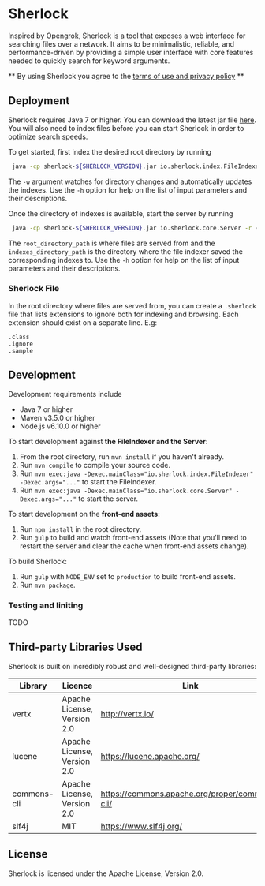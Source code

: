 # Sherlock

Inspired by [Opengrok](https://opengrok.github.io/OpenGrok/), Sherlock is a tool that exposes a web interface for
searching files over a network. It aims to be minimalistic, reliable, and performance-driven by providing a simple user
interface with core features needed to quickly search for keyword arguments.

** By using Sherlock you agree to the [terms of use and privacy policy](
    https://github.com/msindwan/sherlock/wiki/Terms-of-Use-and-Privacy-Policy) **

## Deployment

Sherlock requires Java 7 or higher. You can download the latest jar file
[here](https://github.com/msindwan/sherlock/releases). You will also need to index files before you can start
Sherlock in order to optimize search speeds.

To get started, first index the desired root directory by running

```bash
 java -cp sherlock-${SHERLOCK_VERSION}.jar io.sherlock.index.FileIndexer -w -t <target_directory_path> -o <output_directory_path>
```

The `-w` argument watches for directory changes and automatically updates the indexes. Use the `-h` option for help on
the list of input parameters and their descriptions.

Once the directory of indexes is available, start the server by running

```bash
 java -cp sherlock-${SHERLOCK_VERSION}.jar io.sherlock.core.Server -r <root_directory_path> -i <indexes_directory_path>
```

The `root_directory_path` is where files are served from and the `indexes_directory_path` is the directory where the
file indexer saved the corresponding indexes to. Use the `-h` option for help on the list of input parameters and their
descriptions.

### Sherlock File

In the root directory where files are served from, you can create a `.sherlock` file that lists extensions to ignore
both for indexing and browsing. Each extension should exist on a separate line.
E.g:

```
.class
.ignore
.sample
```

## Development
Development requirements include

* Java 7 or higher
* Maven v3.5.0 or higher
* Node.js v6.10.0 or higher

To start development against **the FileIndexer and the Server**:

1. From the root directory, run `mvn install` if you haven't already.
2. Run `mvn compile` to compile your source code.
3. Run `mvn exec:java -Dexec.mainClass="io.sherlock.index.FileIndexer" -Dexec.args="..."` to start the FileIndexer.
4. Run `mvn exec:java -Dexec.mainClass="io.sherlock.core.Server" -Dexec.args="..."` to start the server.

To start development on the **front-end assets**:

1. Run `npm install` in the root directory.
2. Run `gulp` to build and watch front-end assets (Note that you'll need to restart the server and clear the cache when front-end assets change).

To build Sherlock:

1. Run `gulp` with `NODE_ENV` set to `production` to build front-end assets.
2. Run `mvn package`.

### Testing and liniting

TODO

## Third-party Libraries Used

Sherlock is built on incredibly robust and well-designed third-party libraries:

| Library     | Licence                     | Link                                           |
|-------------|-----------------------------|------------------------------------------------|
| vertx       | Apache License, Version 2.0 | http://vertx.io/                               |
| lucene      | Apache License, Version 2.0 | https://lucene.apache.org/                     |
| commons-cli | Apache License, Version 2.0 | https://commons.apache.org/proper/commons-cli/ |
| slf4j       | MIT                         | https://www.slf4j.org/                         |

## License

Sherlock is licensed under the Apache License, Version 2.0.
